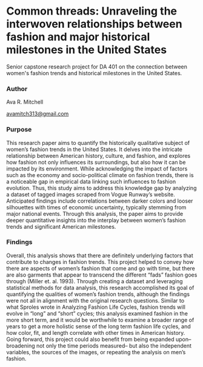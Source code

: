 # Common threads: Unraveling the interwoven relationships between fashion and major historical milestones in the United States 
Senior capstone research project for DA 401 on the connection between women's fashion trends and historical milestones in the United States.


### Author
Ava R. Mitchell

avamitch313@gmail.com

### Purpose

This research paper aims to quantify the historically qualitative subject of women’s fashion trends in the United States. It delves into the intricate relationship between American history, culture, and fashion, and explores how fashion not only influences its surroundings, but also how it can be impacted by its environment. While acknowledging the impact of factors such as the economy and socio-political climate on fashion trends, there is a noticeable gap in empirical data linking such influences to fashion evolution. Thus, this study aims to address this knowledge gap by analyzing a dataset of tagged images scraped from Vogue Runway’s website. Anticipated findings include correlations between darker colors and looser silhouettes with times of economic uncertainty, typically stemming from major national events. Through this analysis, the paper aims to provide deeper quantitative insights into the interplay between women’s fashion trends and significant American milestones.


### Findings

Overall, this analysis shows that there are definitely underlying factors that contribute to changes in fashion trends. This project helped to convey how there are aspects of women’s fashion that come and go with time, but there are also garments that appear to transcend the different “fads” fashion goes through (Miller et. al. 1993). Through creating a dataset and leveraging statistical methods for data analysis, this research accomplished its goal of quantifying the qualities of women’s fashion trends, although the findings were not all in alignment with the original research questions. Similar to what Sproles wrote in Analyzing Fashion Life Cycles, fashion trends will evolve in “long” and “short” cycles; this analysis examined fashion in the more short term, and it would be worthwhile to examine a broader range of years to get a more holistic sense of the long term fashion life cycles, and how color, fit, and length correlate with other times in American history. Going forward, this project could also benefit from being expanded upon– broadening not only the time periods measured– but also the independent variables, the sources of the images, or repeating the analysis on men’s fashion.   

